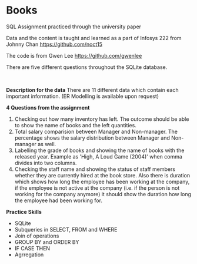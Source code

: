 # Books
SQL Assignment practiced through the university paper

Data and the content is taught and learned as a part of Infosys 222 from Johnny Chan https://github.com/noct15 <br>

The code is from Gwen Lee https://github.com/gwenlee <br>

There are five different questions throughout the SQLite database.

<br>

**Description for the data**
There are 11 different data which contain each important information. (ER Modelling is available upon request)

**4 Questions from the assignment**
1. Checking out how many inventory has left. The outcome should be able to show the name of books and the left quantities.
2. Total salary comparision between Manager and Non-manager. The percentage shows the salary distribution between Manager and Non-manager as well.
3. Labelling the grade of books and showing the name of books with the released year. Example as 'High,  A Loud Game (2004)' when comma divides into two columns.
4. Checking the staff name and showing the status of staff members whether they are currently hired at the book store. Also there is duration which shows how long the employee has been working at the company, if the employee is not active at the company (i.e. if the person is not working for the company anymore) it should show the duration how long the employee had been working for.

**Practice Skills**
- SQLite
- Subqueries in SELECT, FROM and WHERE
- Join of operations
- GROUP BY and ORDER BY
- IF CASE THEN
- Agrregation


